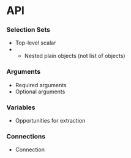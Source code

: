 # API

### Selection Sets

* Top-level scalar
* * Nested plain objects (not list of objects)

### Arguments

* Required arguments
* Optional arguments

### Variables

* Opportunities for extraction

### Connections

* Connection
